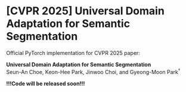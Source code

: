 # [CVPR 2025] Universal Domain Adaptation for Semantic Segmentation

Official PyTorch implementation for CVPR 2025 paper:

**Universal Domain Adaptation for Semantic Segmentation**  
Seun-An Choe, Keon-Hee Park, Jinwoo Choi, and Gyeong-Moon Park<sup>$\dagger$</sup> 

**!!!Code will be released soon!!!**
